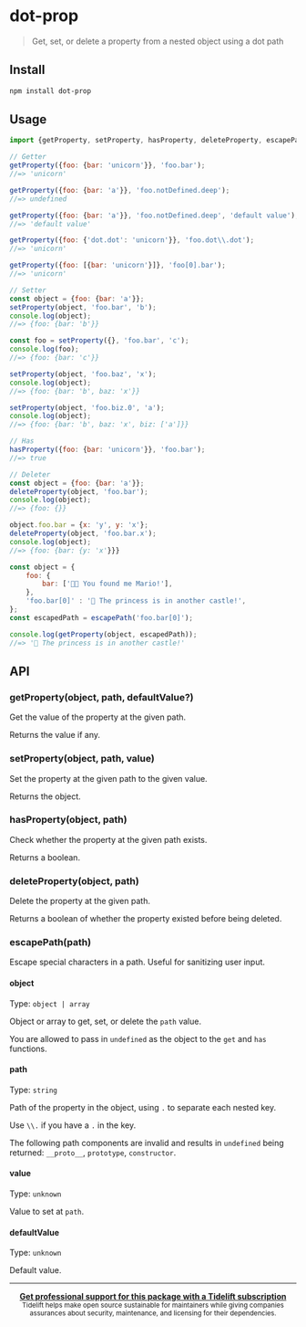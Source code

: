 # dot-prop

> Get, set, or delete a property from a nested object using a dot path

## Install

```sh
npm install dot-prop
```

## Usage

```js
import {getProperty, setProperty, hasProperty, deleteProperty, escapePath} from 'dot-prop';

// Getter
getProperty({foo: {bar: 'unicorn'}}, 'foo.bar');
//=> 'unicorn'

getProperty({foo: {bar: 'a'}}, 'foo.notDefined.deep');
//=> undefined

getProperty({foo: {bar: 'a'}}, 'foo.notDefined.deep', 'default value');
//=> 'default value'

getProperty({foo: {'dot.dot': 'unicorn'}}, 'foo.dot\\.dot');
//=> 'unicorn'

getProperty({foo: [{bar: 'unicorn'}]}, 'foo[0].bar');
//=> 'unicorn'

// Setter
const object = {foo: {bar: 'a'}};
setProperty(object, 'foo.bar', 'b');
console.log(object);
//=> {foo: {bar: 'b'}}

const foo = setProperty({}, 'foo.bar', 'c');
console.log(foo);
//=> {foo: {bar: 'c'}}

setProperty(object, 'foo.baz', 'x');
console.log(object);
//=> {foo: {bar: 'b', baz: 'x'}}

setProperty(object, 'foo.biz.0', 'a');
console.log(object);
//=> {foo: {bar: 'b', baz: 'x', biz: ['a']}}

// Has
hasProperty({foo: {bar: 'unicorn'}}, 'foo.bar');
//=> true

// Deleter
const object = {foo: {bar: 'a'}};
deleteProperty(object, 'foo.bar');
console.log(object);
//=> {foo: {}}

object.foo.bar = {x: 'y', y: 'x'};
deleteProperty(object, 'foo.bar.x');
console.log(object);
//=> {foo: {bar: {y: 'x'}}}

const object = {
	foo: {
		bar: ['👸🏻 You found me Mario!'],
	},
	'foo.bar[0]' : '🍄 The princess is in another castle!',
};
const escapedPath = escapePath('foo.bar[0]');

console.log(getProperty(object, escapedPath));
//=> '🍄 The princess is in another castle!'
```

## API

### getProperty(object, path, defaultValue?)

Get the value of the property at the given path.

Returns the value if any.

### setProperty(object, path, value)

Set the property at the given path to the given value.

Returns the object.

### hasProperty(object, path)

Check whether the property at the given path exists.

Returns a boolean.

### deleteProperty(object, path)

Delete the property at the given path.

Returns a boolean of whether the property existed before being deleted.

### escapePath(path)

Escape special characters in a path. Useful for sanitizing user input.

#### object

Type: `object | array`

Object or array to get, set, or delete the `path` value.

You are allowed to pass in `undefined` as the object to the `get` and `has` functions.

#### path

Type: `string`

Path of the property in the object, using `.` to separate each nested key.

Use `\\.` if you have a `.` in the key.

The following path components are invalid and results in `undefined` being returned: `__proto__`, `prototype`, `constructor`.

#### value

Type: `unknown`

Value to set at `path`.

#### defaultValue

Type: `unknown`

Default value.

---

<div align="center">
	<b>
		<a href="https://tidelift.com/subscription/pkg/npm-dot-prop?utm_source=npm-dot-prop&utm_medium=referral&utm_campaign=readme">Get professional support for this package with a Tidelift subscription</a>
	</b>
	<br>
	<sub>
		Tidelift helps make open source sustainable for maintainers while giving companies<br>assurances about security, maintenance, and licensing for their dependencies.
	</sub>
</div>
